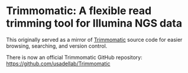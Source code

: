 # Trimmomatic: A flexible read trimming tool for Illumina NGS data

This originally served as a mirror of [Trimmomatic](http://www.usadellab.org/cms/index.php?page=trimmomatic) source code for easier browsing, searching, and version control.

There is now an official Trimmomatic GitHub repository: https://github.com/usadellab/Trimmomatic

